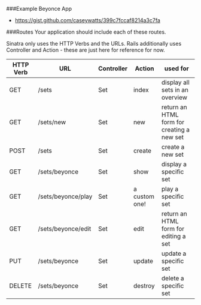 ###Example Beyonce App
- https://gist.github.com/caseywatts/399c7fccaf8214a3c7fa

###Routes
Your application should include each of these routes.

Sinatra only uses the HTTP Verbs and the URLs. Rails additionally uses Controller and Action - these are just here for reference for now.

HTTP Verb | URL | Controller | Action | used for
--- | --- | --- | --- | ---
GET | /sets | Set | index | display all sets in an overview
GET | /sets/new | Set | new | return an HTML form for creating a new set
POST | /sets | Set | create | create a new set
GET | /sets/beyonce | Set | show | display a specific set
GET | /sets/beyonce/play | Set | a custom one! | play a specific set
GET | /sets/beyonce/edit | Set | edit | return an HTML form for editing a set
PUT | /sets/beyonce | Set | update | update a specific set
DELETE | /sets/beyonce | Set | destroy | delete a specific set
